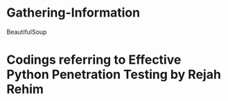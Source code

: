 # Gathering-Information
BeautifulSoup

# Codings referring to Effective Python Penetration Testing by Rejah Rehim
